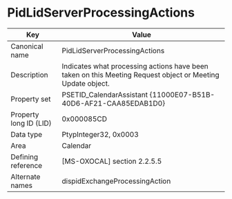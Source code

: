 # PidLidServerProcessingActions

| Key | Value |
|---|---|
| Canonical name | PidLidServerProcessingActions |
| Description | Indicates what processing actions have been taken on this Meeting Request object or Meeting Update object. |
| Property set | PSETID_CalendarAssistant {11000E07-B51B-40D6-AF21-CAA85EDAB1D0} |
| Property long ID (LID) | 0x000085CD |
| Data type | PtypInteger32, 0x0003 |
| Area | Calendar |
| Defining reference | [MS-OXOCAL] section 2.2.5.5 |
| Alternate names | dispidExchangeProcessingAction |
